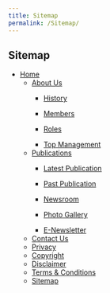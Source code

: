 ```yaml
---
title: Sitemap
permalink: /Sitemap/
---
```

<div class="section-content">
   <h2>Sitemap</h2>
   <ul>
      <li>
         <a href="/">Home</a>
         <ul>
            <li><a href="/About-Us">About Us</a></li>
            <ul>
               <li><a href="/About-Us/History">History</a></li>
            </ul>
            <ul>
               <li><a href="/About-Us/Members">Members</a></li>
            </ul>
            <ul>
               <li><a href="/About-Us/Roles">Roles</a></li>
            </ul>
            <ul>
               <li><a href="/About-Us/Top-Management">Top Management</a></li>
            </ul>
         </ul>
         <ul></ul>
         <ul></ul>
         <ul></ul>
         <ul></ul>
         <ul></ul>
         <ul></ul>
         <ul></ul>
         <ul></ul>
         <ul>
            <li><a href="/Publications">Publications</a></li>
            <ul>
               <li><a href="/Publications/Latest-Publication">Latest Publication</a></li>
            </ul>
            <ul>
               <li><a href="/Publications/Past-Publication">Past Publication</a></li>
            </ul>
            <ul>
               <li><a href="/Publications/Newsroom">Newsroom</a></li>
            </ul>
            <ul>
               <li><a href="/Publications/Photo-Gallery">Photo Gallery</a></li>
            </ul>
            <ul>
               <li><a href="/Publications/E-Newsletter">E-Newsletter</a></li>
            </ul>
         </ul>
         <ul>
            <li><a href="/Contact-Us">Contact Us</a></li>
         </ul>
         <ul>
            <li><a href="/Privacy">Privacy</a></li>
         </ul>
         <ul>
            <li><a href="/Copyright">Copyright</a></li>
         </ul>
         <ul>
            <li><a href="/Disclaimer">Disclaimer</a></li>
         </ul>
         <ul></ul>
         <ul>
            <li><a href="/terms-of-use">Terms &amp; Conditions</a></li>
         </ul>
         <ul></ul>
         <ul>
            <li><a href="/Sitemap">Sitemap</a></li>
         </ul>
         <ul></ul>
      </li>
   </ul>
</div>
